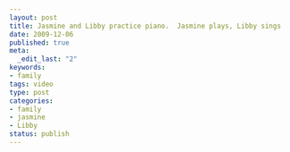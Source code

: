```yaml
--- 
layout: post
title: Jasmine and Libby practice piano.  Jasmine plays, Libby sings
date: 2009-12-06
published: true
meta: 
  _edit_last: "2"
keywords: 
- family
tags: video
type: post
categories: 
- family
- jasmine
- Libby
status: publish
---
```


